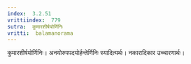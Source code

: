 ```yaml
---
index:  3.2.51
vrittiindex:  779
sutra:  कुमारशीर्षयोर्णिनिः
vritti:  balamanorama 
---
```


कुमारशीर्षयोर्णिनिः। अनयोरुपपदयोर्हन्तेर्णिनिः स्यादित्यर्थः। नकारादिकार उच्चारणार्थः। 

